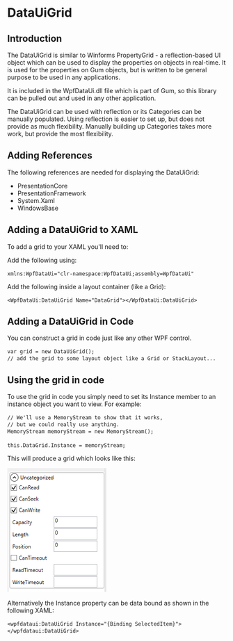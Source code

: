 # DataUiGrid

## Introduction

The DataUiGrid is similar to Winforms PropertyGrid - a reflection-based UI object which can be used to display the properties on objects in real-time. It is used for the properties on Gum objects, but is written to be general purpose to be used in any applications.

It is included in the WpfDataUi.dll file which is part of Gum, so this library can be pulled out and used in any other application.

The DataUiGrid can be used with reflection or its Categories can be manually populated. Using reflection is easier to set up, but does not provide as much flexibility. Manually building up Categories takes more work, but provide the most flexibility.

## Adding References

The following references are needed for displaying the DataUiGrid:

* PresentationCore
* PresentationFramework
* System.Xaml
* WindowsBase

## Adding a DataUiGrid to XAML

To add a grid to your XAML you'll need to:

Add the following using:

```
xmlns:WpfDataUi="clr-namespace:WpfDataUi;assembly=WpfDataUi"
```

Add the following inside a layout container (like a Grid):

```
<WpfDataUi:DataUiGrid Name="DataGrid"></WpfDataUi:DataUiGrid>
```

## Adding a DataUiGrid in Code

You can construct a grid in code just like any other WPF control.

```
var grid = new DataUiGrid();
// add the grid to some layout object like a Grid or StackLayout...
```

## Using the grid in code

To use the grid in code you simply need to set its Instance member to an instance object you want to view. For example:

```
// We'll use a MemoryStream to show that it works,
// but we could really use anything.
MemoryStream memoryStream = new MemoryStream();

this.DataGrid.Instance = memoryStream;
```

This will produce a grid which looks like this:

![](../../.gitbook/assets/WpfDataUiGrid.png)

Alternatively the Instance property can be data bound as shown in the following XAML:

```
<wpfdataui:DataUiGrid Instance="{Binding SelectedItem}"></wpfdataui:DataUiGrid>
```
